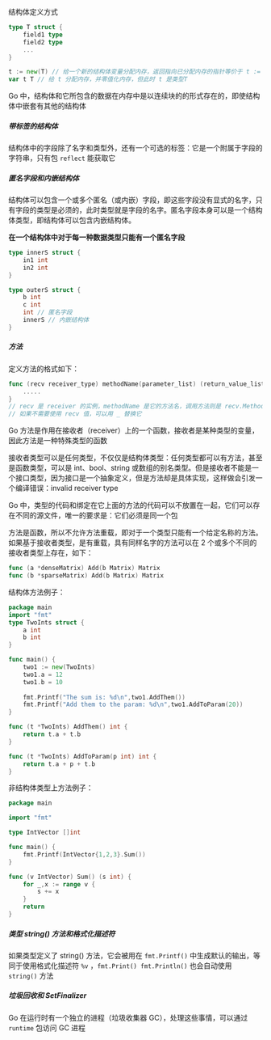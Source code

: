 结构体定义方式

```go
type T struct {
    field1 type
    field2 type
    ...
}

t := new(T) // 给一个新的结构体变量分配内存，返回指向已分配内存的指针等价于 t := &T{}
var t T // 给 t 分配内存，并零值化内存，但此时 t 是类型T
```

Go 中，结构体和它所包含的数据在内存中是以连续块的的形式存在的，即使结构体中嵌套有其他的结构体

##### 带标签的结构体

结构体中的字段除了名字和类型外，还有一个可选的标签：它是一个附属于字段的字符串，只有包 `reflect` 能获取它

##### 匿名字段和内嵌结构体

结构体可以包含一个或多个匿名（或内嵌）字段，即这些字段没有显式的名字，只有字段的类型是必须的，此时类型就是字段的名字。匿名字段本身可以是一个结构体类型，即结构体可以包含内嵌结构体。

**在一个结构体中对于每一种数据类型只能有一个匿名字段**

```go
type innerS struct {
    in1 int
    in2 int
}

type outerS struct {
    b int
    c int
    int // 匿名字段
    innerS // 内嵌结构体
}
```

##### 方法

定义方法的格式如下：

```go
func (recv receiver_type) methodName(parameter_list) (return_value_list) {
    .....
}
// recv 是 receiver 的实例，methodName 是它的方法名，调用方法则是 recv.MethodName()
// 如果不需要使用 recv 值，可以用 _ 替换它
```

Go 方法是作用在接收者（receiver）上的一个函数，接收者是某种类型的变量，因此方法是一种特殊类型的函数

接收者类型可以是任何类型，不仅仅是结构体类型：任何类型都可以有方法，甚至是函数类型，可以是 int、bool、string 或数组的别名类型。但是接收者不能是一个接口类型，因为接口是一个抽象定义，但是方法却是具体实现，这样做会引发一个编译错误：invalid receiver type

Go 中，类型的代码和绑定在它上面的方法的代码可以不放置在一起，它们可以存在不同的源文件，唯一的要求是：它们必须是同一个包

方法是函数，所以不允许方法重载，即对于一个类型只能有一个给定名称的方法。如果基于接收者类型，是有重载，具有同样名字的方法可以在 2 个或多个不同的接收者类型上存在，如下：

```go
func (a *denseMatrix) Add(b Matrix) Matrix
func (b *sparseMatrix) Add(b Matrix) Matrix
```

结构体方法例子：

```go
package main
import "fmt"
type TwoInts struct {
    a int
    b int
}

func main() {
    two1 := new(TwoInts)
    two1.a = 12
    two1.b = 10
    
    fmt.Printf("The sum is: %d\n",two1.AddThem())
    fmt.Printf("Add them to the param: %d\n",two1.AddToParam(20))
}

func (t *TwoInts) AddThem() int {
    return t.a + t.b
}

func (t *TwoInts) AddToParam(p int) int {
   	return t.a + p + t.b
}
```

非结构体类型上方法例子：

```go
package main

import "fmt"

type IntVector []int

func main() {
    fmt.Printf(IntVector{1,2,3}.Sum())    
}

func (v IntVector) Sum() (s int) {
    for _,x := range v {
        s += x
    }
    return
}
```

##### 类型 string() 方法和格式化描述符

如果类型定义了 string() 方法，它会被用在 `fmt.Printf()` 中生成默认的输出，等同于使用格式化描述符 `%v` ，`fmt.Print() fmt.Println()` 也会自动使用 `string()` 方法

##### 垃圾回收和 SetFinalizer

Go 在运行时有一个独立的进程（垃圾收集器 GC），处理这些事情，可以通过 `runtime` 包访问 GC 进程